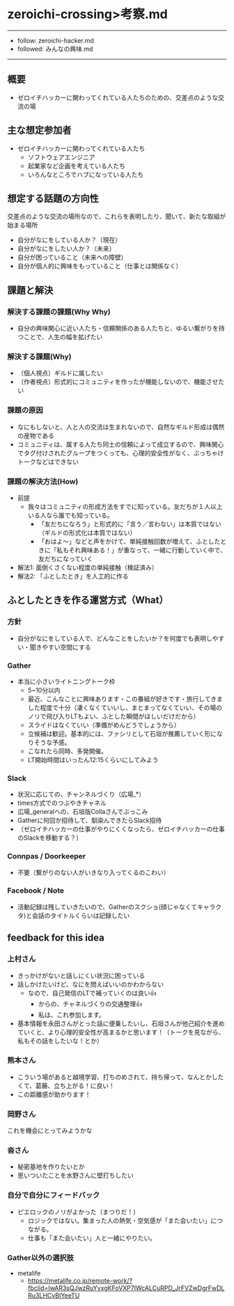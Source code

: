 # zeroichi-crossing>考察.md
---
- follow: zeroichi-hacker.md
- followed: みんなの興味.md
---

## 概要
- ゼロイチハッカーに関わってくれている人たちのための、交差点のような交流の場

## 主な想定参加者
- ゼロイチハッカーに関わってくれている人たち
  - ソフトウェアエンジニア
  - 起業家など企画を考えている人たち
  - いろんなところでハブになっている人たち

## 想定する話題の方向性
交差点のような交流の場所なので、これらを表明したり、聞いて、新たな取組が始まる場所
- 自分がなにをしている人か？（現在）
- 自分がなにをしたい人か？（未来）
- 自分が困っていること（未来への障壁）
- 自分が個人的に興味をもっていること（仕事とは関係なく）

## 課題と解決
### 解決する課題の課題(Why Why)
- 自分の興味関心に近い人たち・信頼関係のある人たちと、ゆるい繋がりを持つことで、人生の幅を拡げたい

### 解決する課題(Why)
- （個人視点）ギルドに属したい
- （作者視点）形式的にコミュニティを作ったが機能しないので、機能させたい

### 課題の原因
- なにもしないと、人と人の交流は生まれないので、自然なギルド形成は偶然の産物である
- コミュニティは、属する人たち同士の信頼によって成立するので、興味関心でタグ付けされたグループをつくっても、心理的安全性がなく、ぶっちゃけトークなどはできない

### 課題の解決方法(How)
- 前提
  - 我々はコミュニティの形成方法をすでに知っている。友だちが１人以上いる人なら誰でも知っている。
    - 「友だちになろう」と形式的に「言う／言わない」は本質ではない（ギルドの形式化は本質ではない）
    - 「おはよ〜」などと声をかけて、単純接触回数が増えて、ふとしたときに「私もそれ興味ある！」が重なって、一緒に行動していく中で、友だちになっていく
- 解法1: 面倒くさくない程度の単純接触（検証済み）
- 解法2: 「ふとしたとき」を人工的に作る

## ふとしたときを作る運営方式（What）
### 方針
- 自分がなにをしている人で、どんなことをしたいか？を何度でも表明しやすい・聞きやすい空間にする

### Gather
- 本当に小さいライトニングトーク枠
  - 5~10分以内
  - 最近、こんなことに興味あります・この番組が好きです・旅行してきました程度で十分（凄くなくていいし、まとまってなくていい、その場のノリで飛び入りLTもよい、ふとした瞬間がほしいだけだから）
  - スライドはなくていい（準備がめんどうでしょうから）
  - 立候補は歓迎。基本的には、ファシリとして石垣が推薦していく形になりそうな予感。
  - こなれたら同時、多発開催。
  - LT開始時間はいったん12:15くらいにしてみよう

### Slack
- 状況に応じての、チャンネルづくり（広場_*）
- times方式でのつぶやきチャネル
- 広場_generalへの、石垣版Collaさんでぶっこみ
- Gatherに何回か招待して、馴染んできたらSlack招待
- （ゼロイチハッカーの仕事がやりにくくなったら、ゼロイチハッカーの仕事のSlackを移動する？）

### Connpas / Doorkeeper
- 不要（繋がりのない人がいきなり入ってくるのこわい）

### Facebook / Note
- 活動記録は残していきたいので、Gatherのスクショ(顔じゃなくてキャラクタ)と会話のタイトルくらいは記録したい

## feedback for this idea
### 上村さん
- きっかけがないと話しにくい状況に困っている
- 話しかけたいけど、なにを問えばいいのかわからない
  - なので、自己発信のLTで補っていくのは良い👍
    - からの、チャネルづくりの交通整理👍
    - 私は、これ参加します。
- 基本情報を永田さんがとった話に便乗したいし、石垣さんが他己紹介を進めていくと、より心理的安全性が高まるかと思います！（トークを見ながら、私もその話をしたいな！とか）

### 熊本さん
- こういう場があると越境学習、打ちのめされて、持ち帰って、なんとかしたくて、葛藤、立ち上がる！に良い！
- この距離感が助かります！

### 岡野さん
これを機会にとってみようかな

### 沓さん
- 秘密基地を作りたいとか
- 思いついたことを水野さんに壁打ちしたい

### 自分で自分にフィードバック
- ピエロックのノリがよかった（まつりだ！）
  - ロジックではない。集まった人の熱気・空気感が「また会いたい」につながる。
  - 仕事も「また会いたい」人と一緒にやりたい。

### Gather以外の選択肢
- metalife
  - https://metalife.co.jp/remote-work/?fbclid=IwAR3sQJwzRuYyxgKFoVXP7IWcALCuRPD_JrFVZwDgrFwDLRu3LHCvBIYeeTU

